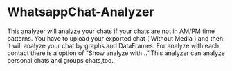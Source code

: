# WhatsappChat-Analyzer
This analyzer will analyze your chats if your chats are not in AM/PM time patterns.
You have to upload your exported chat ( Without Media ) and then it will analyze your chat by graphs and DataFrames.
For analyze with each contact there is a option of "Show analyze with...".This analyzer can analyze personal chats and groups chats,too.
